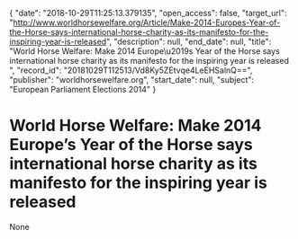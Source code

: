 {
  "date": "2018-10-29T11:25:13.379135", 
  "open_access": false, 
  "target_url": "http://www.worldhorsewelfare.org/Article/Make-2014-Europes-Year-of-the-Horse-says-international-horse-charity-as-its-manifesto-for-the-inspiring-year-is-released", 
  "description": null, 
  "end_date": null, 
  "title": "World Horse Welfare: Make 2014 Europe\u2019s Year of the Horse says international horse charity as its manifesto for the inspiring year is released ", 
  "record_id": "20181029T112513/Vd8Ky5ZEtvqe4LeEHSalnQ==", 
  "publisher": "worldhorsewelfare.org", 
  "start_date": null, 
  "subject": "European Parliament Elections 2014"
}

# World Horse Welfare: Make 2014 Europe’s Year of the Horse says international horse charity as its manifesto for the inspiring year is released 

None